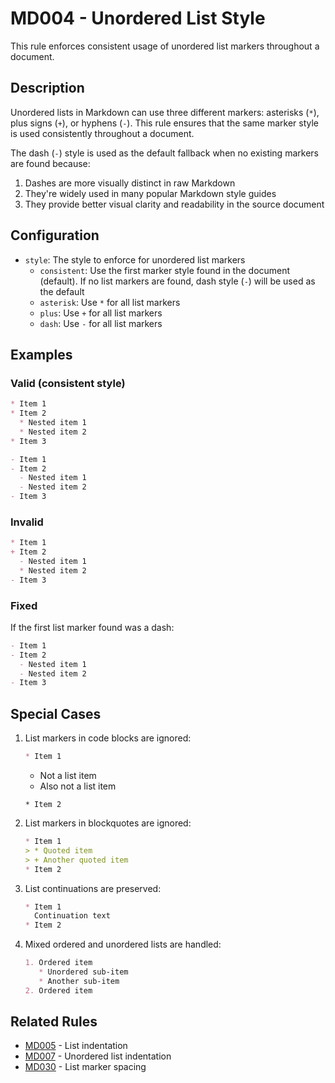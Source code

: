 # MD004 - Unordered List Style

This rule enforces consistent usage of unordered list markers throughout a document.

## Description

Unordered lists in Markdown can use three different markers: asterisks (`*`), plus signs (`+`), or hyphens (`-`).
This rule ensures that the same marker style is used consistently throughout a document.

The dash (`-`) style is used as the default fallback when no existing markers are found because:

1. Dashes are more visually distinct in raw Markdown
2. They're widely used in many popular Markdown style guides
3. They provide better visual clarity and readability in the source document

## Configuration

- `style`: The style to enforce for unordered list markers
  - `consistent`: Use the first marker style found in the document (default). If no list markers are found, dash style (`-`) will be used as the default
  - `asterisk`: Use `*` for all list markers
  - `plus`: Use `+` for all list markers
  - `dash`: Use `-` for all list markers

<!-- rumdl-disable -->
## Examples

### Valid (consistent style)

```markdown
* Item 1
* Item 2
  * Nested item 1
  * Nested item 2
* Item 3
```

```markdown
- Item 1
- Item 2
  - Nested item 1
  - Nested item 2
- Item 3
```

### Invalid

```markdown
* Item 1
+ Item 2
  - Nested item 1
  * Nested item 2
- Item 3
```

### Fixed

If the first list marker found was a dash:

```markdown
- Item 1
- Item 2
  - Nested item 1
  - Nested item 2
- Item 3
```

## Special Cases

1. List markers in code blocks are ignored:
   ```markdown
   * Item 1
   ```
   * Not a list item
   + Also not a list item
   ```
   * Item 2
   ```

2. List markers in blockquotes are ignored:
   ```markdown
   * Item 1
   > * Quoted item
   > + Another quoted item
   * Item 2
   ```

3. List continuations are preserved:
   ```markdown
   * Item 1
     Continuation text
   * Item 2
   ```

4. Mixed ordered and unordered lists are handled:
   ```markdown
   1. Ordered item
      * Unordered sub-item
      * Another sub-item
   2. Ordered item
   ```

<!-- rumdl-enable -->

## Related Rules

- [MD005](md005.md) - List indentation
- [MD007](md007.md) - Unordered list indentation
- [MD030](md030.md) - List marker spacing
